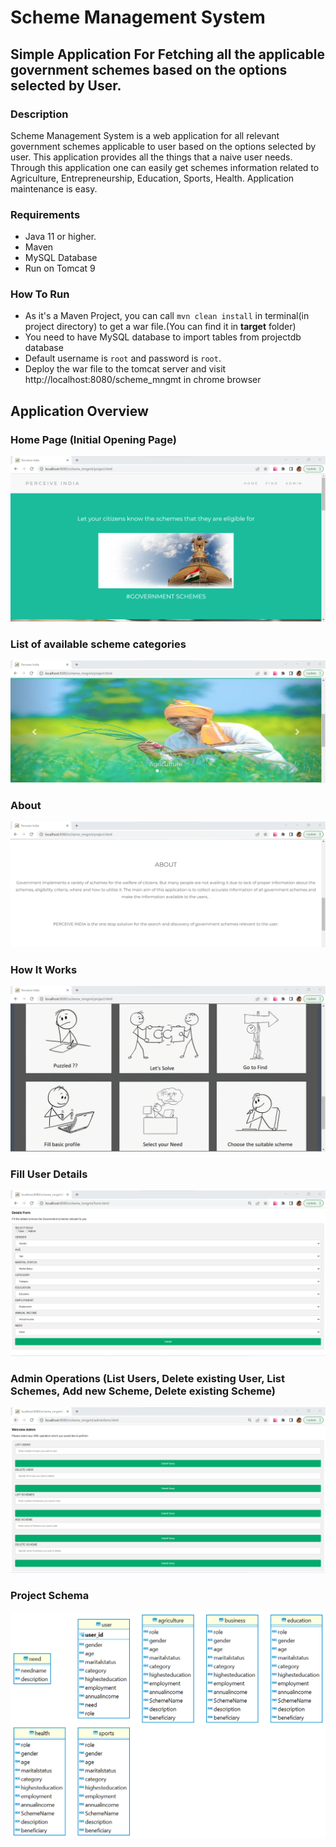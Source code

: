 # Scheme Management System

## Simple Application For Fetching all the applicable government schemes based on the options selected by User.

### Description
Scheme Management System is a web application for all relevant government schemes applicable to user based on the options selected by user. This application provides all the things that a naive user needs. Through this application one can easily get schemes information related to Agriculture, Entrepreneurship, Education, Sports, Health. Application maintenance is easy.

### Requirements
* Java 11 or higher.
* Maven
* MySQL Database
* Run on Tomcat 9

### How To Run
* As it's a Maven Project, you can call `mvn clean install` in terminal(in project directory) to get a war file.(You can find it in **target** folder)
* You need to have MySQL database to import tables from projectdb database
* Default username is `root` and password is `root`.
* Deploy the war file to the tomcat server and visit http://localhost:8080/scheme_mngmt in chrome browser

## Application Overview
### Home Page (Initial Opening Page)
![Home Page](https://raw.githubusercontent.com/kavyayellapragada/scheme-management-system/main/scheme_management_system/src/main/webapp/images/home1.png)

### List of available scheme categories
![Home Page](https://raw.githubusercontent.com/kavyayellapragada/scheme-management-system/main/scheme_management_system/src/main/webapp/images/home2.png)

### About
![Home Page](https://raw.githubusercontent.com/kavyayellapragada/scheme-management-system/main/scheme_management_system/src/main/webapp/images/home3.png)

### How It Works
![Home Page](https://raw.githubusercontent.com/kavyayellapragada/scheme-management-system/main/scheme_management_system/src/main/webapp/images/home4.png)

### Fill User Details
![User Page](https://raw.githubusercontent.com/kavyayellapragada/scheme-management-system/main/scheme_management_system/src/main/webapp/images/form.png)

### Admin Operations (List Users, Delete existing User, List Schemes, Add new Scheme, Delete existing Scheme)
![Admin Page](https://raw.githubusercontent.com/kavyayellapragada/scheme-management-system/main/scheme_management_system/src/main/webapp/images/adminform.png)

### Project Schema
![DB Page](https://raw.githubusercontent.com/kavyayellapragada/scheme-management-system/main/scheme_management_system/src/main/webapp/images/projectdb.png)

